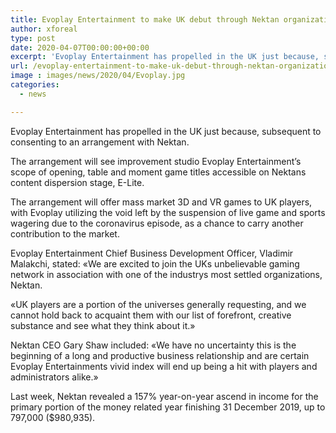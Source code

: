 ```yaml
---
title: Evoplay Entertainment to make UK debut through Nektan organization
author: xforeal 
type: post
date: 2020-04-07T00:00:00+00:00
excerpt: 'Evoplay Entertainment has propelled in the UK just because, subsequent to consenting to an arrangement with Nektan '
url: /evoplay-entertainment-to-make-uk-debut-through-nektan-organization/
image : images/news/2020/04/Evoplay.jpg
categories:
  - news

---
```

Evoplay Entertainment has propelled in the UK just because, subsequent to consenting to an arrangement with Nektan. 

The arrangement will see improvement studio Evoplay Entertainment&#8217;s scope of opening, table and moment game titles accessible on Nektans content dispersion stage, E-Lite. 

The arrangement will offer mass market 3D and VR games to UK players, with Evoplay utilizing the void left by the suspension of live game and sports wagering due to the coronavirus episode, as a chance to carry another contribution to the market. 

Evoplay Entertainment Chief Business Development Officer, Vladimir Malakchi, stated: &#171;We are excited to join the UKs unbelievable gaming network in association with one of the industrys most settled organizations, Nektan. 

&#171;UK players are a portion of the universes generally requesting, and we cannot hold back to acquaint them with our list of forefront, creative substance and see what they think about it.&#187; 

Nektan CEO Gary Shaw included: &#171;We have no uncertainty this is the beginning of a long and productive business relationship and are certain Evoplay Entertainments vivid index will end up being a hit with players and administrators alike.&#187; 

Last week, Nektan revealed a 157&percnt; year-on-year ascend in income for the primary portion of the money related year finishing 31 December 2019, up to 797,000 ($980,935).